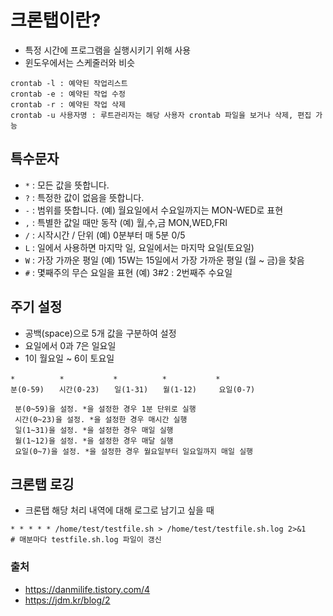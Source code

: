 # 크론탭이란?
- 특정 시간에 프로그램을 실행시키기 위해 사용  
- 윈도우에서는 스케줄러와 비슷

```
crontab -l : 예약된 작업리스트  
crontab -e : 예약된 작업 수정  
crontab -r : 예약된 작업 삭제  
crontab -u 사용자명 : 루트관리자는 해당 사용자 crontab 파일을 보거나 삭제, 편집 가능
```

 ## 특수문자
-  `*`  : 모든 값을 뜻합니다.
- `?`  : 특정한 값이 없음을 뜻합니다. 
- `-`  : 범위를 뜻합니다. (예) 월요일에서 수요일까지는 MON-WED로 표현
- `,`  : 특별한 값일 때만 동작 (예) 월,수,금 MON,WED,FRI 
- `/`  : 시작시간 / 단위  (예) 0분부터 매 5분 0/5
- `L`  : 일에서 사용하면 마지막 일, 요일에서는 마지막 요일(토요일)
- `W`  : 가장 가까운 평일 (예) 15W는 15일에서 가장 가까운 평일 (월 ~ 금)을 찾음
- `#`  : 몇째주의 무슨 요일을 표현 (예) 3#2 : 2번째주 수요일


## 주기 설정
- 공백(space)으로 5개 값을 구분하여 설정
- 요일에서 0과 7은 일요일
- 1이 월요일 ~ 6이 토요일
```
*　　　　　　*　　　　　　 *　　　　　　*　　　　　　 *
분(0-59)　　시간(0-23)　　일(1-31)　　월(1-12)　　　요일(0-7)

 분(0~59)을 설정. *을 설정한 경우 1분 단위로 실행
 시간(0~23)을 설정. *을 설정한 경우 매시간 실행
 일(1~31)을 설정. *을 설정한 경우 매일 실행
 월(1~12)을 설정. *을 설정한 경우 매달 실행
 요일(0~7)을 설정. *을 설정한 경우 월요일부터 일요일까지 매일 실행
```


## 크론탭 로깅
- 크론탭 해당 처리 내역에 대해 로그로 남기고 싶을 때

```
* * * * * /home/test/testfile.sh > /home/test/testfile.sh.log 2>&1
# 매분마다 testfile.sh.log 파일이 갱신
```



### 출처
- https://danmilife.tistory.com/4
- https://jdm.kr/blog/2
